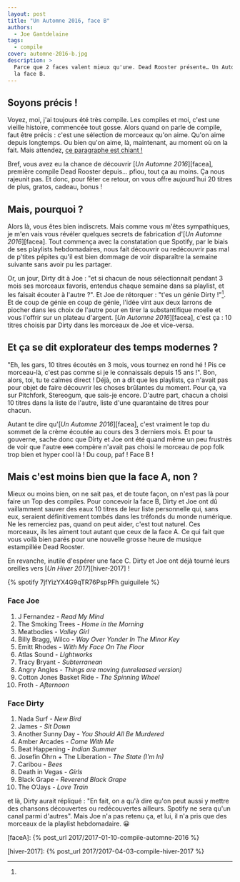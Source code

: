 ```yaml
---
layout: post
title: "Un Automne 2016, face B"
authors:
  - Joe Gantdelaine
tags:
  - compile
cover: automne-2016-b.jpg
description: >
  Parce que 2 faces valent mieux qu'une. Dead Rooster présente… Un Automne 2016,
  la face B.
---
```


## Soyons précis !

Voyez, moi, j'ai toujours été très compile. Les compiles et moi, c'est une
vieille histoire, commencée tout gosse. Alors quand on parle de compile, faut
être précis : c'est une sélection de morceaux qu'on aime. Qu'on aime depuis
longtemps. Ou bien qu'on aime, là, maintenant, au moment où on la fait. Mais
attendez, [ce paragraphe est chiant !][chiant]

Bref, vous avez eu la chance de découvrir [_Un Automne 2016_][facea], première
compile Dead Rooster depuis… pfiou, tout ça au moins. Ça nous rajeunit pas. Et
donc, pour fêter ce retour, on vous offre aujourd'hui 20 titres de plus, gratos,
cadeau, bonus !

## Mais, pourquoi ?

Alors là, vous êtes bien indiscrets. Mais comme vous m'êtes sympathiques, je
m'en vais vous révéler quelques secrets de fabrication d'[_Un Automne
2016_][facea]. Tout commença avec la constatation que Spotify, par le biais de
ses playlists hebdomadaires, nous fait découvrir ou redécouvrir pas mal de
p'tites pépites qu'il est bien dommage de voir disparaître la semaine suivante
sans avoir pu les partager.

Or, un jour, Dirty dit à Joe : "et si chacun de nous sélectionnait pendant 3
mois ses morceaux favoris, entendus chaque semaine dans sa playlist, et les
faisait écouter à l'autre ?". Et Joe de rétorquer : "t'es un génie Dirty !"[^1].
Et de coup de génie en coup de génie, l'idée vint aux deux larrons de piocher
dans les choix de l'autre pour en tirer la substantifique moelle et vous
l'offrir sur un plateau d'argent. [_Un Automne 2016_][facea], c'est ça : 10
titres choisis par Dirty dans les morceaux de Joe et vice-versa.

## Et ça se dit explorateur des temps modernes ?

"Eh, les gars, 10 titres écoutés en 3 mois, vous tournez en rond hé ! Pis ce
morceau-là, c'est pas comme si je le connaissais depuis 15 ans !". Bon, alors,
toi, tu te calmes direct ! Déjà, on a dit que les playlists, ça n'avait pas pour
objet de faire découvrir les choses brûlantes du moment. Pour ça, va sur
Pitchfork, Stereogum, que sais-je encore. D'autre part, chacun a choisi 10
titres dans la liste de l'autre, liste d'une quarantaine de titres pour chacun.

Autant te dire qu'[_Un Automne 2016_][facea], c'est vraiment le top du sommet de
la crème écoutée au cours des 3 derniers mois. Et pour ta gouverne, sache donc
que Dirty et Joe ont été quand même un peu frustrés de voir que l'autre ~~con~~
compère n'avait pas choisi le morceau de pop folk trop bien et hyper cool là !
Du coup, paf ! Face B !

## Mais c'est moins bien que la face A, non ?

Mieux ou moins bien, on ne sait pas, et de toute façon, on n'est pas là pour
faire un Top des compiles. Pour concevoir la face B, Dirty et Joe ont dû
vaillamment sauver des eaux 10 titres de leur liste personnelle qui, sans eux,
seraient définitivement tombés dans les tréfonds du monde numérique. Ne les
remerciez pas, quand on peut aider, c'est tout naturel. Ces morceaux, ils les
aiment tout autant que ceux de la face A. Ce qui fait que vous voilà bien parés
pour une nouvelle grosse heure de musique estampillée Dead Rooster.

En revanche, inutile d'espérer une face C. Dirty et Joe ont déjà tourné leurs
oreilles vers [_Un Hiver 2017_][hiver-2017] !

{% spotify 7jfYizYX4G9qTR76PspPFh guiguilele %}

### Face Joe

1. J Fernandez - _Read My Mind_
1. The Smoking Trees - _Home in the Morning_
1. Meatbodies - _Valley Girl_
1. Billy Bragg, Wilco - _Way Over Yonder In The Minor Key_
1. Emitt Rhodes - _With My Face On The Floor_
1. Atlas Sound - _Lightworks_
1. Tracy Bryant - _Subterranean_
1. Angry Angles - _Things are moving (unreleased version)_
1. Cotton Jones Basket Ride - _The Spinning Wheel_
1. Froth - _Afternoon_

### Face Dirty

1. Nada Surf - _New Bird_
1. James - _Sit Down_
1. Another Sunny Day - _You Should All Be Murdered_
1. Amber Arcades - _Come With Me_
1. Beat Happening - _Indian Summer_
1. Josefin Öhrn + The Liberation - _The State (I'm In)_
1. Caribou - _Bees_
1. Death in Vegas - _Girls_
1. Black Grape - _Reverend Black Grape_
1. The O'Jays - _Love Train_

[^1]:

et là, Dirty aurait répliqué : "En fait, on a qu'à dire qu'on peut aussi y
mettre des chansons découvertes ou redécouvertes ailleurs. Spotify ne sera qu'un
canal parmi d'autres". Mais Joe n'a pas retenu ça, et lui, il n'a pris que des
morceaux de la playlist hebdomadaire. 😀

[chiant]: https://youtu.be/SbZL91_Kvi0

[faceA]: {% post_url 2017/2017-01-10-compile-automne-2016 %}

[hiver-2017]: {% post_url 2017/2017-04-03-compile-hiver-2017 %}
